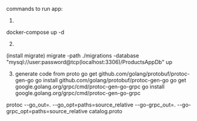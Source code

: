 commands to run app:

1.
docker-compose up -d

2.
(install migrate)
migrate -path ./migrations -database "mysql://user:password@tcp(localhost:3306)/ProductsAppDb" up

3. generate code from proto
go get github.com/golang/protobuf/protoc-gen-go
go install github.com/golang/protobuf/protoc-gen-go
go get google.golang.org/grpc/cmd/protoc-gen-go-grpc 
go install google.golang.org/grpc/cmd/protoc-gen-go-grpc

protoc --go_out=. --go_opt=paths=source_relative --go-grpc_out=. --go-grpc_opt=paths=source_relative catalog.proto



